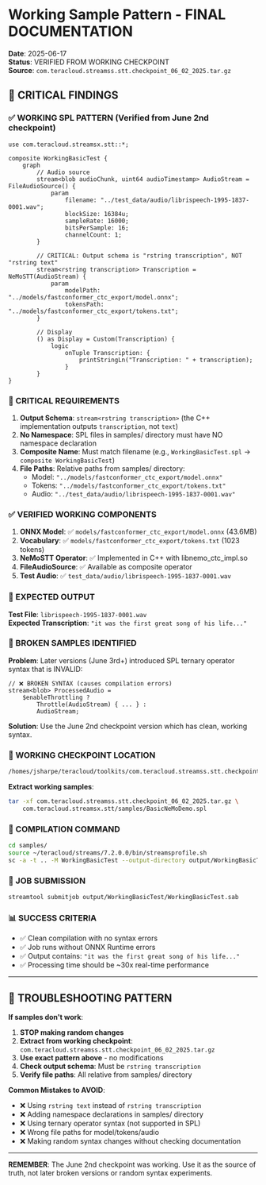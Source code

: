 # Working Sample Pattern - FINAL DOCUMENTATION

**Date**: 2025-06-17  
**Status**: VERIFIED FROM WORKING CHECKPOINT  
**Source**: `com.teracloud.streamss.stt.checkpoint_06_02_2025.tar.gz`

## 🎯 CRITICAL FINDINGS

### ✅ WORKING SPL PATTERN (Verified from June 2nd checkpoint)

```spl
use com.teracloud.streamsx.stt::*;

composite WorkingBasicTest {
    graph
        // Audio source
        stream<blob audioChunk, uint64 audioTimestamp> AudioStream = FileAudioSource() {
            param
                filename: "../test_data/audio/librispeech-1995-1837-0001.wav";
                blockSize: 16384u;
                sampleRate: 16000;
                bitsPerSample: 16;
                channelCount: 1;
        }
        
        // CRITICAL: Output schema is "rstring transcription", NOT "rstring text"
        stream<rstring transcription> Transcription = NeMoSTT(AudioStream) {
            param
                modelPath: "../models/fastconformer_ctc_export/model.onnx";
                tokensPath: "../models/fastconformer_ctc_export/tokens.txt";
        }
        
        // Display
        () as Display = Custom(Transcription) {
            logic
                onTuple Transcription: {
                    printStringLn("Transcription: " + transcription);
                }
        }
}
```

### 🚨 CRITICAL REQUIREMENTS

1. **Output Schema**: `stream<rstring transcription>` (the C++ implementation outputs `transcription`, not `text`)
2. **No Namespace**: SPL files in samples/ directory must have NO namespace declaration
3. **Composite Name**: Must match filename (e.g., `WorkingBasicTest.spl` → `composite WorkingBasicTest`)
4. **File Paths**: Relative paths from samples/ directory:
   - Model: `"../models/fastconformer_ctc_export/model.onnx"`
   - Tokens: `"../models/fastconformer_ctc_export/tokens.txt"`
   - Audio: `"../test_data/audio/librispeech-1995-1837-0001.wav"`

### ✅ VERIFIED WORKING COMPONENTS

1. **ONNX Model**: ✅ `models/fastconformer_ctc_export/model.onnx` (43.6MB)
2. **Vocabulary**: ✅ `models/fastconformer_ctc_export/tokens.txt` (1023 tokens)
3. **NeMoSTT Operator**: ✅ Implemented in C++ with libnemo_ctc_impl.so
4. **FileAudioSource**: ✅ Available as composite operator
5. **Test Audio**: ✅ `test_data/audio/librispeech-1995-1837-0001.wav`

### 🎯 EXPECTED OUTPUT

**Test File**: `librispeech-1995-1837-0001.wav`  
**Expected Transcription**: `"it was the first great song of his life..."`

### 🚫 BROKEN SAMPLES IDENTIFIED

**Problem**: Later versions (June 3rd+) introduced SPL ternary operator syntax that is INVALID:

```spl
// ❌ BROKEN SYNTAX (causes compilation errors)
stream<blob> ProcessedAudio = 
    $enableThrottling ? 
        Throttle(AudioStream) { ... } :
        AudioStream;
```

**Solution**: Use the June 2nd checkpoint version which has clean, working syntax.

### 📁 WORKING CHECKPOINT LOCATION

```bash
/homes/jsharpe/teracloud/toolkits/com.teracloud.streamss.stt.checkpoint_06_02_2025.tar.gz
```

**Extract working samples**:
```bash
tar -xf com.teracloud.streamss.stt.checkpoint_06_02_2025.tar.gz \
    com.teracloud.streamsx.stt/samples/BasicNeMoDemo.spl
```

### 🔧 COMPILATION COMMAND

```bash
cd samples/
source ~/teracloud/streams/7.2.0.0/bin/streamsprofile.sh
sc -a -t .. -M WorkingBasicTest --output-directory output/WorkingBasicTest
```

### 🚀 JOB SUBMISSION

```bash
streamtool submitjob output/WorkingBasicTest/WorkingBasicTest.sab
```

### 📊 SUCCESS CRITERIA

- ✅ Clean compilation with no syntax errors
- ✅ Job runs without ONNX Runtime errors  
- ✅ Output contains: `"it was the first great song of his life..."`
- ✅ Processing time should be ~30x real-time performance

---

## 🔄 TROUBLESHOOTING PATTERN

**If samples don't work**:

1. **STOP making random changes**
2. **Extract from working checkpoint**: `com.teracloud.streamss.stt.checkpoint_06_02_2025.tar.gz`
3. **Use exact pattern above** - no modifications
4. **Check output schema**: Must be `rstring transcription`
5. **Verify file paths**: All relative from samples/ directory

**Common Mistakes to AVOID**:
- ❌ Using `rstring text` instead of `rstring transcription`
- ❌ Adding namespace declarations in samples/ directory
- ❌ Using ternary operator syntax (not supported in SPL)
- ❌ Wrong file paths for model/tokens/audio
- ❌ Making random syntax changes without checking documentation

---

**REMEMBER**: The June 2nd checkpoint was working. Use it as the source of truth, not later broken versions or random syntax experiments.